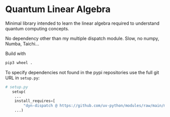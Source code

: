 # Quantum Linear Algebra

Minimal library intended to learn the linear algebra required to understand quantum computing concepts.

No dependency other than my multiple dispatch module. Slow, no numpy, Numba, Taichi...

Build with
```bash
pip3 wheel .
```
To specify dependencies not found in the pypi repositories use the full git URL in `setup.py`:

```python
# setup.py
   setup(
    ... 
    install_requires=[
        "dyn-dispatch @ https://github.com/uv-python/modules/raw/main/modules/dyn_dispatch-0.4-py3-none-any.whl"],
    ...)
```
